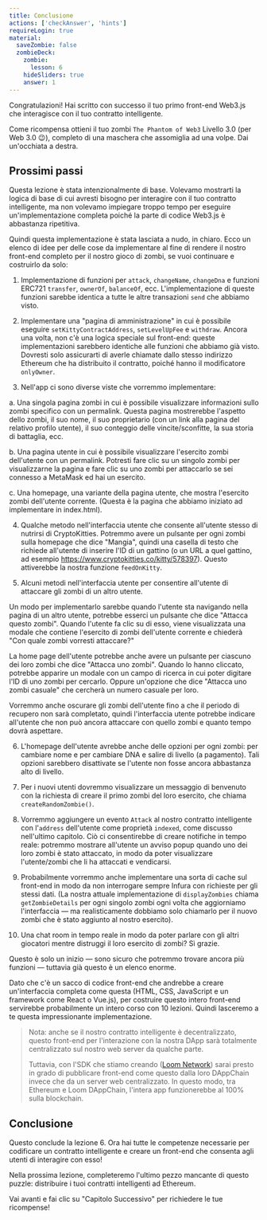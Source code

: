 ```yaml
---
title: Conclusione
actions: ['checkAnswer', 'hints']
requireLogin: true
material:
  saveZombie: false
  zombieDeck:
    zombie:
      lesson: 6
    hideSliders: true
    answer: 1
---
```


Congratulazioni! Hai scritto con successo il tuo primo front-end Web3.js che interagisce con il tuo contratto intelligente.

Come ricompensa ottieni il tuo zombi `The Phantom of Web3` Livello 3.0 (per Web 3.0 😉), completo di una maschera che assomiglia ad una volpe. Dai un'occhiata a destra.

## Prossimi passi

Questa lezione è stata intenzionalmente di base. Volevamo mostrarti la logica di base di cui avresti bisogno per interagire con il tuo contratto intelligente, ma non volevamo impiegare troppo tempo per eseguire un'implementazione completa poiché la parte di codice Web3.js è abbastanza ripetitiva.

Quindi questa implementazione è stata lasciata a nudo, in chiaro. Ecco un elenco di idee per delle cose da implementare al fine di rendere il nostro front-end completo per il nostro gioco di zombi, se vuoi continuare e costruirlo da solo:

1. Implementazione di funzioni per `attack`, `changeName`, `changeDna` e funzioni ERC721 `transfer`, `ownerOf`, `balanceOf`, ecc. L'implementazione di queste funzioni sarebbe identica a tutte le altre transazioni `send` che abbiamo visto.

2. Implementare una "pagina di amministrazione" in cui è possibile eseguire `setKittyContractAddress`, `setLevelUpFee` e `withdraw`. Ancora una volta, non c'è una logica speciale sul front-end: queste implementazioni sarebbero identiche alle funzioni che abbiamo già visto. Dovresti solo assicurarti di averle chiamate dallo stesso indirizzo Ethereum che ha distribuito il contratto, poiché hanno il modificatore `onlyOwner`.

3. Nell'app ci sono diverse viste che vorremmo implementare:

  a. Una singola pagina zombi in cui è possibile visualizzare informazioni sullo zombi specifico con un permalink. Questa pagina mostrerebbe l'aspetto dello zombi, il suo nome, il suo proprietario (con un link alla pagina del relativo profilo utente), il suo conteggio delle vincite/sconfitte, la sua storia di battaglia, ecc.

  b. Una pagina utente in cui è possibile visualizzare l'esercito zombi dell'utente con un permalink. Potresti fare clic su un singolo zombi per visualizzarne la pagina e fare clic su uno zombi per attaccarlo se sei connesso a MetaMask ed hai un esercito.

  c. Una homepage, una variante della pagina utente, che mostra l'esercito zombi dell'utente corrente. (Questa è la pagina che abbiamo iniziato ad implementare in index.html).

4. Qualche metodo nell'interfaccia utente che consente all'utente stesso di nutrirsi di CryptoKitties. Potremmo avere un pulsante per ogni zombi sulla homepage che dice "Mangia", quindi una casella di testo che richiede all'utente di inserire l'ID di un gattino (o un URL a quel gattino, ad esempio <a href="https://www.cryptokitties.co/kitty/578397" target=_blank>https://www.cryptokitties.co/kitty/578397</a>). Questo attiverebbe la nostra funzione `feedOnKitty`.

5. Alcuni metodi nell'interfaccia utente per consentire all'utente di attaccare gli zombi di un altro utente.

  Un modo per implementarlo sarebbe quando l'utente sta navigando nella pagina di un altro utente, potrebbe esserci un pulsante che dice "Attacca questo zombi". Quando l'utente fa clic su di esso, viene visualizzata una modale che contiene l'esercito di zombi dell'utente corrente e chiederà "Con quale zombi vorresti attaccare?"

  La home page dell'utente potrebbe anche avere un pulsante per ciascuno dei loro zombi che dice "Attacca uno zombi". Quando lo hanno cliccato, potrebbe apparire un modale con un campo di ricerca in cui poter digitare l'ID di uno zombi per cercarlo. Oppure un'opzione che dice "Attacca uno zombi casuale" che cercherà un numero casuale per loro.

  Vorremmo anche oscurare gli zombi dell'utente fino a che il periodo di recupero non sarà completato, quindi l'interfaccia utente potrebbe indicare all'utente che non può ancora attaccare con quello zombi e quanto tempo dovrà aspettare.

6. L'homepage dell'utente avrebbe anche delle opzioni per ogni zombi: per cambiare nome e per cambiare DNA e salire di livello (a pagamento). Tali opzioni sarebbero disattivate se l'utente non fosse ancora abbastanza alto di livello.

7. Per i nuovi utenti dovremmo visualizzare un messaggio di benvenuto con la richiesta di creare il primo zombi del loro esercito, che chiama `createRandomZombie()`.

8. Vorremmo aggiungere un evento `Attack` al nostro contratto intelligente con l'`address` dell'utente come proprietà `indexed`, come discusso nell'ultimo capitolo. Ciò ci consentirebbe di creare notifiche in tempo reale: potremmo mostrare all'utente un avviso popup quando uno dei loro zombi è stato attaccato, in modo da poter visualizzare l'utente/zombi che li ha attaccati e vendicarsi.

9. Probabilmente vorremmo anche implementare una sorta di cache sul front-end in modo da non interrogare sempre Infura con richieste per gli stessi dati. (La nostra attuale implementazione di `displayZombies` chiama `getZombieDetails` per ogni singolo zombi ogni volta che aggiorniamo l'interfaccia — ma realisticamente dobbiamo solo chiamarlo per il nuovo zombi che è stato aggiunto al nostro esercito).

10. Una chat room in tempo reale in modo da poter parlare con gli altri giocatori mentre distruggi il loro esercito di zombi? Sì grazie.

Questo è solo un inizio — sono sicuro che potremmo trovare ancora più funzioni — tuttavia già questo è un elenco enorme.

Dato che c'è un sacco di codice front-end che andrebbe a creare un'interfaccia completa come questa (HTML, CSS, JavaScript e un framework come React o Vue.js), per costruire questo intero front-end servirebbe probabilmente un intero corso con 10 lezioni. Quindi lasceremo a te questa impressionante implementazione.

> Nota: anche se il nostro contratto intelligente è decentralizzato, questo front-end per l'interazione con la nostra DApp sarà totalmente centralizzato sul nostro web server da qualche parte.
>
> Tuttavia, con l'SDK che stiamo creando (<a href="https://medium.com/loom-network/loom-network-is-live-scalable-ethereum-dapps-coming-soon-to-a-dappchain-near-you-29d26da00880" target=_blank>Loom Network</a>) sarai presto in grado di pubblicare front-end come questo dalla loro DAppChain invece che da un server web centralizzato. In questo modo, tra Ethereum e Loom DAppChain, l'intera app funzionerebbe al 100% sulla blockchain.

## Conclusione

Questo conclude la lezione 6. Ora hai tutte le competenze necessarie per codificare un contratto intelligente e creare un front-end che consenta agli utenti di interagire con esso!

Nella prossima lezione, completeremo l'ultimo pezzo mancante di questo puzzle: distribuire i tuoi contratti intelligenti ad Ethereum.

Vai avanti e fai clic su "Capitolo Successivo" per richiedere le tue ricompense!
